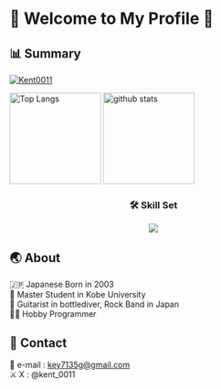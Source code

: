 # 💎 Welcome to My Profile 💎
## 📊 Summary
<p align="left">
  <a href="https://github.com/Kent0011/Kent0011">
    <img src="https://komarev.com/ghpvc/?username=Kent0011" alt="Kent0011" />
  </a>
</p>
<p align="left"> 
  <img alt="Top Langs" height="160px" src="https://github-readme-stats.vercel.app/api/top-langs/?username=Kent0011&layout=compact" />
  <img alt="github stats" height="160px" src="https://github-readme-stats.vercel.app/api?username=Kent0011&count_private=true&hide=stars&show_icons=true" />
</p>

<h3 align="center">🛠️ Skill Set</h3>
<p align="center">
  <a href="https://skillicons.dev">
    <img src="https://skillicons.dev/icons?i=python,typescript,react,ruby,rails,flutter,dart,swift,c,html,css,bootstrap,mui,docker,git,github,githubactions,vercel,heroku,vscode&perline=10">
  </a>
</p>

## 🌏 About
🇯🇵 Japanese Born in 2003  
🏫 Master Student in Kobe University  
🎸 Guitarist in bottlediver, Rock Band in Japan  
🧑‍💻 Hobby Programmer  

## 📨 Contact
📧 e-mail : key7135g@gmail.com  
⚔️ X : @kent_0011
